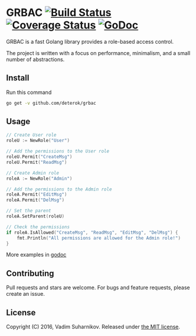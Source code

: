 # GRBAC [![Build Status](https://travis-ci.org/deterok/grbac.svg?branch=master)](https://travis-ci.org/deterok/grbac) [![Coverage Status](https://coveralls.io/repos/github/deterok/grbac/badge.svg?branch=master)](https://coveralls.io/github/deterok/grbac?branch=master) [![GoDoc](https://godoc.org/github.com/deterok/grbac?status.svg)](https://godoc.org/github.com/deterok/grbac)

GRBAC is a fast Golang library provides a role-based access control.

The project is written with a focus on performance, minimalism, and a small number of abstractions.

## Install
Run this command

```sh
go get -v github.com/deterok/grbac
```

## Usage
```go
// Create User role
roleU := NewRole("User")

// Add the permissions to the User role
roleU.Permit("CreateMsg")
roleU.Permit("ReadMsg")

// Create Admin role
roleA := NewRole("Admin")

// Add the permissions to the Admin role
roleA.Permit("EditMsg")
roleA.Permit("DelMsg")

// Set the parent
roleA.SetParent(roleU)

// Check the permissions
if roleA.IsAllowed("CreateMsg", "ReadMsg", "EditMsg", "DelMsg") {
	fmt.Println("All permissions are allowed for the Admin role!")
}
```

More examples in [godoc](https://godoc.org/github.com/deterok/grbac)

## Contributing
Pull requests and stars are welcome. For bugs and feature requests,
please create an issue.

## License
Copyright (C) 2016, Vadim Suharnikov. Released under [the MIT license](LICENSE).
